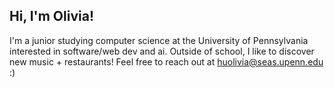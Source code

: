 ## Hi, I'm Olivia! 
I'm a junior studying computer science at the University of Pennsylvania interested in software/web dev and ai. Outside of school, I like to discover new music + restaurants! Feel free to reach out at [huolivia@seas.upenn.edu](huolivia@seas.upenn.edu) :)

<!--
**olivianhu/olivianhu** is a ✨ _special_ ✨ repository because its `README.md` (this file) appears on your GitHub profile.

Here are some ideas to get you started:

- 🔭 I’m currently working on ...
- 🌱 I’m currently learning ...
- 👯 I’m looking to collaborate on ...
- 🤔 I’m looking for help with ...
- 💬 Ask me about ...
- 📫 How to reach me: ...
- 😄 Pronouns: ...
- ⚡ Fun fact: ...
-->
